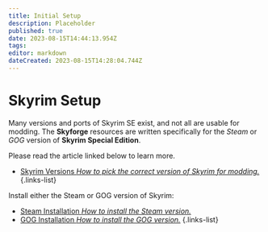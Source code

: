 ```yaml
---
title: Initial Setup
description: Placeholder
published: true
date: 2023-08-15T14:44:13.954Z
tags: 
editor: markdown
dateCreated: 2023-08-15T14:28:04.744Z
---
```


# Skyrim Setup

Many versions and ports of Skyrim SE exist, and not all are usable for modding. The **Skyforge** resources are written specifically for the *Steam* or *GOG* version of **Skyrim Special Edition**.

Please read the article linked below to learn more.

- [Skyrim Versions *How to pick the correct version of Skyrim for modding.*](/getting-started/initial-setup/skyrim-versions)
{.links-list}

Install either the Steam or GOG version of Skyrim:

- [Steam Installation *How to install the Steam version.*](/getting-started/initial-setup/steam)
- [GOG Installation *How to install the GOG version.*](/getting-started/initial-setup/gog)
{.links-list}